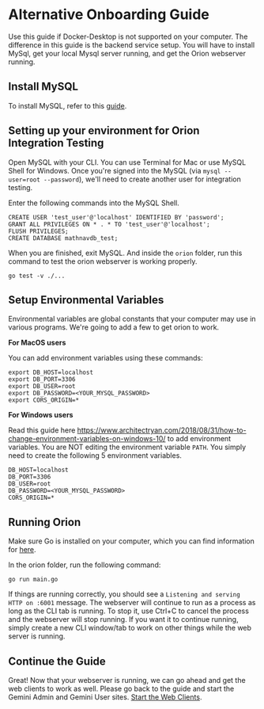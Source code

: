 # Alternative Onboarding Guide

Use this guide if Docker-Desktop is not supported on your computer. The difference in this guide is the backend service setup. You will have to install MySql, get your local Mysql server running, and get the Orion webserver running.

## Install MySQL

To install MySQL, refer to this [guide](../../resources/onboarding/install_mysql.md).

## Setting up your environment for Orion Integration Testing

Open MySQL with your CLI. You can use Terminal for Mac or use MySQL Shell for Windows. Once you're signed into the MySQL (via `mysql --user=root --password`), we'll need to create another user for integration testing.

Enter the following commands into the MySQL Shell.

```
CREATE USER 'test_user'@'localhost' IDENTIFIED BY 'password';
GRANT ALL PRIVILEGES ON * . * TO 'test_user'@'localhost';
FLUSH PRIVILEGES;
CREATE DATABASE mathnavdb_test;
```

When you are finished, exit MySQL. And inside the `orion` folder, run this command to test the orion webserver is working properly.

```unix
go test -v ./...
```

## Setup Environmental Variables

Environmental variables are global constants that your computer may use in various programs. We're going to add a few to get orion to work.

**For MacOS users**

You can add environment variables using these commands:

```unix
export DB_HOST=localhost
export DB_PORT=3306
export DB_USER=root
export DB_PASSWORD=<YOUR_MYSQL_PASSWORD>
export CORS_ORIGIN=*
```

**For Windows users**

Read this guide here <https://www.architectryan.com/2018/08/31/how-to-change-environment-variables-on-windows-10/> to add environment variables. You are NOT editing the environment variable `PATH`. You simply need to create the following 5 environment variables.

```unix
DB_HOST=localhost
DB_PORT=3306
DB_USER=root
DB_PASSWORD=<YOUR_MYSQL_PASSWORD>
CORS_ORIGIN=*
```

## Running Orion

Make sure Go is installed on your computer, which you can find information for [here](../../resources/onboarding/install_go.md).

In the orion folder, run the following command:

```unix
go run main.go
```

If things are running correctly, you should see a `Listening and serving HTTP on :6001` message. The webserver will continue to run as a process as long as the CLI tab is running. To stop it, use Ctrl+C to cancel the process and the webserver will stop running. If you want it to continue running, simply create a new CLI window/tab to work on other things while the web server is running.

## Continue the Guide

Great! Now that your webserver is running, we can go ahead and get the web clients to work as well. Please go back to the guide and start the Gemini Admin and Gemini User sites. [Start the Web Clients](./guide.md#starting-gemini-admin).